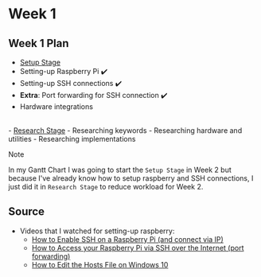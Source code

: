 # Week 1

## Week 1 Plan

- <u>Setup Stage</u> 
- Setting-up Raspberry Pi ✔️
- Setting-up SSH connections ✔️
- **Extra**: Port forwarding for SSH connection ✔️
- Hardware integrations
<br>
- <u>Research Stage</u>
- Researching keywords
- Researching hardware and utilities
- Researching implementations

> [!NOTE]
> In my Gantt Chart I was going to start the `Setup Stage` in Week 2 but because I've already know how to setup raspberry and SSH connections, I just did it in `Research Stage` to reduce workload for Week 2.


## Source

- Videos that I watched for setting-up raspberry:
    - [How to Enable SSH on a Raspberry Pi (and connect via IP)](https://www.youtube.com/watch?v=63yw7b0NuWc&t=319s&ab_channel=TonyTeachesTech)
    - [How to Access your Raspberry Pi via SSH over the Internet (port forwarding)](https://www.youtube.com/watch?v=ZKfnGqMrnug&ab_channel=TonyTeachesTech)
    - [How to Edit the Hosts File on Windows 10](https://www.youtube.com/watch?v=Htn3WojEdMI&t=158s&ab_channel=TonyTeachesTech)